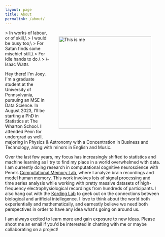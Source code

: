 ```yaml
---
layout: page
title: About
permalink: /about/
---
```

<img src="/images/tetons_wall.jpg" alt="This is me" hspace="30" vspace="20" width="300" align="right"/>
> In works of labour, or of skill,\
>     I would be busy too;\
> For Satan finds some mischief still,\
>     For idle hands to do.\
>       \- Isaac Watts


Hey there! I'm Joey. I'm a graduate student at the University of Pennsylvania, pursuing an MSE in Data Science. In August 2023, I'll be starting a PhD in Statistics at The Wharton School. I attended Penn for undergrad as well, majoring in Physics & Astronomy with a Concentration in Business and Technology, along with minors in English and Music. 

Over the last few years, my focus has increasingly shifted to statistics and machine learning as I try to find my place in a world overwhelmed with data. 
I am currently doing research in computational cognitive neuroscience with Penn’s [Computational Memory Lab](http://memory.psych.upenn.edu/Main_Page), where I analyze brain recordings and model human memory. 
This work involves lots of signal processing and time series analysis while working with pretty massive datasets of high-frequency electrophysiological recordings from hundreds of participants. 
I also hang out with the [Kording Lab](https://kordinglab.com) to geek out on the connections between biological and aritficial intellegence. 
I love to think about the world both experientially and mathematically, and earnestly believe we need both perspectives in order to have any idea what's going on around us. 

I am always excited to learn more and gain exposure to new ideas. Please shoot me an email if you'd be interested in chatting with me or maybe collaborating on a project!
